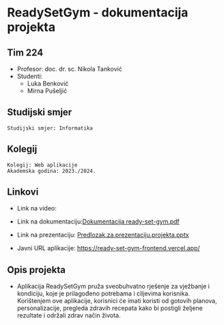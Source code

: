 # ReadySetGym - dokumentacija projekta

## Tim 224

- Profesor: doc. dr. sc. Nikola Tanković
- Studenti:
  - Luka Benković
  - Mirna Pušeljić

## Studijski smjer 
```
Studijski smjer: Informatika
```

## Kolegij
```
Kolegij: Web aplikacije
Akademska godina: 2023./2024.
```

## Linkovi
- Link na video: 

- Link na dokumentaciju:[Dokumentacija ready-set-gym.pdf](https://github.com/mpuseljic/ready-set-gym-frontend/files/14233956/Dokumentacija.ready-set-gym.pdf)
  
- Link na prezentaciju: [Predlozak.za.prezentaciju.projekta.pptx](https://github.com/mpuseljic/ready-set-gym-backend/files/14234138/Predlozak.za.prezentaciju.projekta.pptx)
  
- Javni URL aplikacije: https://ready-set-gym-frontend.vercel.app/


## Opis projekta
- Aplikacija ReadySetGym pruža sveobuhvatno rješenje za vježbanje i kondiciju, koje je prilagođeno potrebama i ciljevima korisnika. Korištenjem ove aplikacije, korisnici će imati koristi od gotovih planova, personalizacije, pregleda zdravih recepata kako bi postigli željene rezultate i održali zdrav način života.
